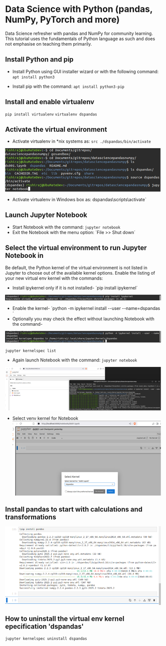 # Data Science with Python (pandas, NumPy, PyTorch and more)
Data Science refresher with pandas and NumPy for community learning.
This tutorial uses the fundamentals of Python language as such and does not emphasise on teaching them primarily.

## Install Python and pip
- Install Python using GUI installer wizard or with the following command:
`apt install python3`

- Install pip with the command:
`apt install python3-pip`

## Install and enable virtualenv
`pip install virtualenv`
`virtualenv dspandas`

## Activate the virtual environment
- Activate virtualenv in *nix systems as:
`src ./dspandas/bin/activate`

![Activate venv](./assets/img/20250403/Screenshot%20at%202025-04-03%2016-38-26.png)

- Activate virtualenv in Windows box as:
dspandas\scripts\activate`

## Launch Jupyter Notebook
- Start Notebook with the command:
`jupyter notebook`
- Exit the Notebook with the menu option:
´File >> Shut down´

## Select the virtual environment to run Jupyter Notebook in
Be default, the Python kernel of the virtual environment is not listed in Jupyter to choose out of the available kernel options. Enable the listing of your new virtual env kernel with the commands:
- Install ipykernel only if it is not installed-
´pip install ipykernel´

![pip install ipykernel](./assets/img/20250403/Screenshot%20at%202025-04-03%2016-43-34.png)

- Enable the kernel-
´python -m ipykernel install --user --name=dspandas´
- Optionally you may check the effect without launching Notebook with the command-

![python -m ipykernel install --user --name=dspandas](./assets/img/20250403/Screenshot%20at%202025-04-03%2016-50-16.png)

`jupyter kernelspec list`
- Again launch Notebook with the command:
`jupyter notebook`

![Start Jupyter Notebook](./assets/img/20250403/Screenshot%20at%202025-04-03%2016-58-15.png)

- Select venv kernel for Notebook
![Select venv kernel](./assets/img/20250403/Screenshot%20at%202025-04-03%2016-59-01.png)

## Install pandas to start with calculations and transformations
![Install pandas](./assets/img/20250403/Screenshot%20at%202025-04-03%2017-10-23.png)

## How to uninstall the virtual env kernel epecification 'dspandas'
`jupyter kernelspec uninstall dspandas`

